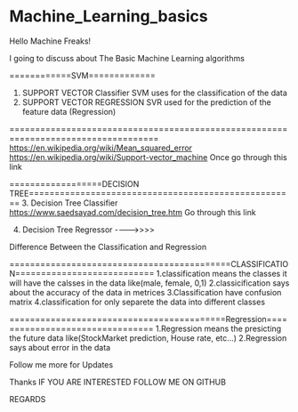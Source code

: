 # Machine_Learning_basics

Hello Machine Freaks!

I going to discuss about The Basic Machine Learning algorithms

============SVM=============
1. SUPPORT VECTOR Classifier
SVM uses for the classification of the data  
2. SUPPORT VECTOR REGRESSION 
SVR used for the prediction of the feature data (Regression)

===================================================================================
https://en.wikipedia.org/wiki/Mean_squared_error
https://en.wikipedia.org/wiki/Support-vector_machine
Once go through this link

==================DECISION TREE====================================================
3. Decision Tree Classifier
https://www.saedsayad.com/decision_tree.htm     Go through this link

4. Decision Tree Regressor ---->>>>


Difference Between the Classification and Regression

===========================================CLASSIFICATION===========================
1.classification means the classes it will have the calsses in the data like(male, female, 0,1)
2.classicification says about the accuracy of the data in metrices
3.Classification have confusion matrix
4.classification for only separete the data into different classes

==========================================Regression================================
1.Regression means the presicting the future data like(StockMarket prediction, House rate, etc...)
2.Regression says about error in the data


Follow me more for Updates

Thanks IF YOU ARE INTERESTED FOLLOW ME ON GITHUB

REGARDS
